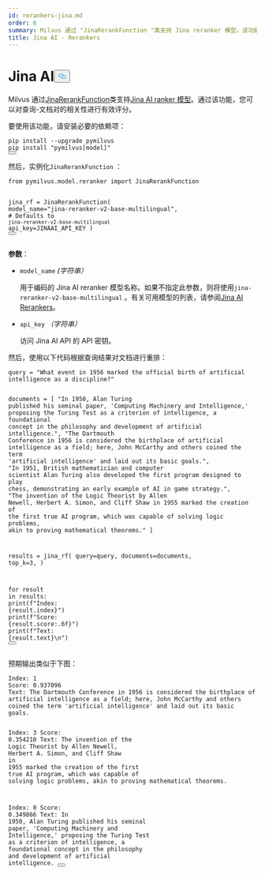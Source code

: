 ```yaml
---
id: rerankers-jina.md
order: 6
summary: Milvus 通过 "JinaRerankFunction "类支持 Jina reranker 模型。该功能可让您有效地对查询-文档对的相关性进行评分。
title: Jina AI - Rerankers
---
```

<h1 id="Jina-AI" class="common-anchor-header">Jina AI<button data-href="#Jina-AI" class="anchor-icon" translate="no">
      <svg translate="no"
        aria-hidden="true"
        focusable="false"
        height="20"
        version="1.1"
        viewBox="0 0 16 16"
        width="16"
      >
        <path
          fill="#0092E4"
          fill-rule="evenodd"
          d="M4 9h1v1H4c-1.5 0-3-1.69-3-3.5S2.55 3 4 3h4c1.45 0 3 1.69 3 3.5 0 1.41-.91 2.72-2 3.25V8.59c.58-.45 1-1.27 1-2.09C10 5.22 8.98 4 8 4H4c-.98 0-2 1.22-2 2.5S3 9 4 9zm9-3h-1v1h1c1 0 2 1.22 2 2.5S13.98 12 13 12H9c-.98 0-2-1.22-2-2.5 0-.83.42-1.64 1-2.09V6.25c-1.09.53-2 1.84-2 3.25C6 11.31 7.55 13 9 13h4c1.45 0 3-1.69 3-3.5S14.5 6 13 6z"
        ></path>
      </svg>
    </button></h1><p>Milvus 通过<a href="https://jina.ai/reranker/">JinaRerankFunction</a>类支持<a href="https://jina.ai/reranker/">Jina AI ranker 模型</a>。通过该功能，您可以对查询-文档对的相关性进行有效评分。</p>
<p>要使用该功能，请安装必要的依赖项：</p>
<pre><code translate="no" class="language-bash">pip install --upgrade pymilvus
pip install <span class="hljs-string">&quot;pymilvus[model]&quot;</span>
<button class="copy-code-btn"></button></code></pre>
<p>然后，实例化<code translate="no">JinaRerankFunction</code> ：</p>
<pre><code translate="no" class="language-python"><span class="hljs-keyword">from</span> pymilvus.model.reranker <span class="hljs-keyword">import</span> JinaRerankFunction

jina_rf = JinaRerankFunction(
    model_name=<span class="hljs-string">&quot;jina-reranker-v2-base-multilingual&quot;</span>, <span class="hljs-comment"># Defaults to `jina-reranker-v2-base-multilingual`</span>
    api_key=JINAAI_API_KEY
)
<button class="copy-code-btn"></button></code></pre>
<p><strong>参数</strong>：</p>
<ul>
<li><p><code translate="no">model_name</code> <em>(字符串）</em></p>
<p>用于编码的 Jina AI reranker 模型名称。如果不指定此参数，则将使用<code translate="no">jina-reranker-v2-base-multilingual</code> 。有关可用模型的列表，请参阅<a href="https://jina.ai/reranker/#apiform">Jina AI Rerankers</a>。</p></li>
<li><p><code translate="no">api_key</code> <em>（字符串）</em></p>
<p>访问 Jina AI API 的 API 密钥。</p></li>
</ul>
<p>然后，使用以下代码根据查询结果对文档进行重排：</p>
<pre><code translate="no" class="language-python">query = <span class="hljs-string">&quot;What event in 1956 marked the official birth of artificial intelligence as a discipline?&quot;</span>

documents = [
    <span class="hljs-string">&quot;In 1950, Alan Turing published his seminal paper, &#x27;Computing Machinery and Intelligence,&#x27; proposing the Turing Test as a criterion of intelligence, a foundational concept in the philosophy and development of artificial intelligence.&quot;</span>,
    <span class="hljs-string">&quot;The Dartmouth Conference in 1956 is considered the birthplace of artificial intelligence as a field; here, John McCarthy and others coined the term &#x27;artificial intelligence&#x27; and laid out its basic goals.&quot;</span>,
    <span class="hljs-string">&quot;In 1951, British mathematician and computer scientist Alan Turing also developed the first program designed to play chess, demonstrating an early example of AI in game strategy.&quot;</span>,
    <span class="hljs-string">&quot;The invention of the Logic Theorist by Allen Newell, Herbert A. Simon, and Cliff Shaw in 1955 marked the creation of the first true AI program, which was capable of solving logic problems, akin to proving mathematical theorems.&quot;</span>
]

results = jina_rf(
    query=query,
    documents=documents,
    top_k=<span class="hljs-number">3</span>,
)

<span class="hljs-keyword">for</span> result <span class="hljs-keyword">in</span> results:
    <span class="hljs-built_in">print</span>(<span class="hljs-string">f&quot;Index: <span class="hljs-subst">{result.index}</span>&quot;</span>)
    <span class="hljs-built_in">print</span>(<span class="hljs-string">f&quot;Score: <span class="hljs-subst">{result.score:<span class="hljs-number">.6</span>f}</span>&quot;</span>)
    <span class="hljs-built_in">print</span>(<span class="hljs-string">f&quot;Text: <span class="hljs-subst">{result.text}</span>\n&quot;</span>)
<button class="copy-code-btn"></button></code></pre>
<p>预期输出类似于下图：</p>
<pre><code translate="no" class="language-python">Index: <span class="hljs-number">1</span>
Score: <span class="hljs-number">0.937096</span>
Text: The Dartmouth Conference <span class="hljs-keyword">in</span> <span class="hljs-number">1956</span> <span class="hljs-keyword">is</span> considered the birthplace of artificial intelligence <span class="hljs-keyword">as</span> a field; here, John McCarthy <span class="hljs-keyword">and</span> others coined the term <span class="hljs-string">&#x27;artificial intelligence&#x27;</span> <span class="hljs-keyword">and</span> laid <span class="hljs-keyword">out</span> its basic goals.

Index: <span class="hljs-number">3</span>
Score: <span class="hljs-number">0.354210</span>
Text: The invention of the Logic Theorist <span class="hljs-keyword">by</span> Allen Newell, Herbert A. Simon, <span class="hljs-keyword">and</span> Cliff Shaw <span class="hljs-keyword">in</span> <span class="hljs-number">1955</span> marked the creation of the first <span class="hljs-literal">true</span> AI program, which was capable of solving logic problems, akin to proving mathematical theorems.

Index: <span class="hljs-number">0</span>
Score: <span class="hljs-number">0.349866</span>
Text: In <span class="hljs-number">1950</span>, Alan Turing published his seminal paper, <span class="hljs-string">&#x27;Computing Machinery and Intelligence,&#x27;</span> proposing the Turing Test <span class="hljs-keyword">as</span> a criterion of intelligence, a foundational concept <span class="hljs-keyword">in</span> the philosophy <span class="hljs-keyword">and</span> development of artificial intelligence.
<button class="copy-code-btn"></button></code></pre>

